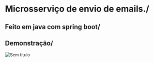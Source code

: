 # Microsserviço de envio de emails./
## Feito em java com spring boot/
## Demonstração/
![Sem título](https://user-images.githubusercontent.com/49623348/151672164-ee9022f2-9aed-4ed0-a0e4-775d1d206018.png)

